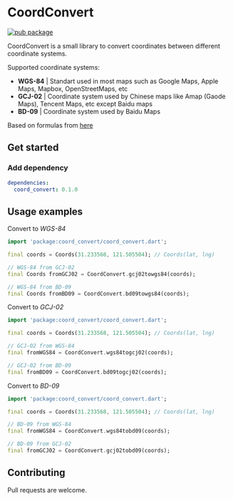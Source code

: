 # CoordConvert

[![pub package](https://img.shields.io/pub/v/coord_convert.svg)](https://pub.dartlang.org/packages/coord_convert)

CoordConvert is a small library to convert coordinates between different coordinate systems.

Supported coordinate systems:

- **WGS-84** | Standart used in most maps such as Google Maps, Apple Maps, Mapbox, OpenStreetMaps, etc
- **GCJ-02** | Coordinate system used by Chinese maps like Amap (Gaode Maps), Tencent Maps, etc except Baidu maps
- **BD-09** | Coordinate system used by Baidu Maps

Based on formulas from [here](https://blog.csdn.net/a13570320979/article/details/51366355)

## Get started

### Add dependency

```yaml
dependencies:
  coord_convert: 0.1.0
```

## Usage examples

Convert to _WGS-84_

```dart
import 'package:coord_convert/coord_convert.dart';

final coords = Coords(31.233568, 121.505504); // Coords(lat, lng)

// WGS-84 from GCJ-02
final Coords fromGCJ02 = CoordConvert.gcj02towgs84(coords);

// WGS-84 from BD-09
final Coords fromBD09 = CoordConvert.bd09towgs84(coords);
```

Convert to _GCJ-02_

```dart
import 'package:coord_convert/coord_convert.dart';

final coords = Coords(31.233568, 121.505504); // Coords(lat, lng)

// GCJ-02 from WGS-84
final fromWGS84 = CoordConvert.wgs84togcj02(coords);

// GCJ-02 from BD-09
final fromBD09 = CoordConvert.bd09togcj02(coords);
```

Convert to _BD-09_

```dart
import 'package:coord_convert/coord_convert.dart';

final coords = Coords(31.233568, 121.505504); // Coords(lat, lng)

// BD-09 from WGS-84
final fromWGS84 = CoordConvert.wgs84tobd09(coords);

// BD-09 from GCJ-02
final fromGCJ02 = CoordConvert.gcj02tobd09(coords);
```

## Contributing

Pull requests are welcome.
